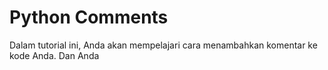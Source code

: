 # Python Comments

Dalam tutorial ini, Anda akan mempelajari cara menambahkan komentar ke kode Anda. Dan Anda